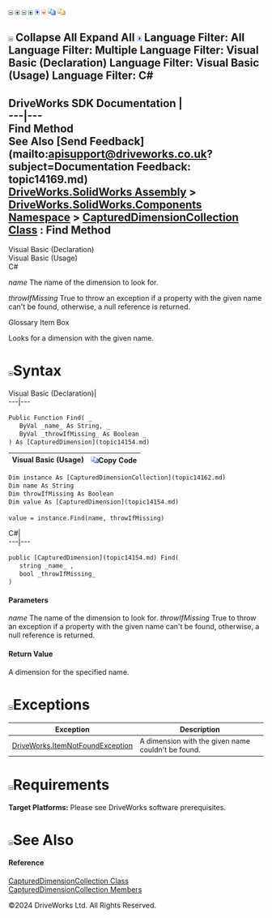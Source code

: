![](dotnetimages/collapse.gif) ![](dotnetimages/expand.gif) ![](dotnetimages/collapse.gif) ![](dotnetimages/expand.gif) ![](dotnetimages/drpdown.gif) ![](dotnetimages/drpdown_orange.gif) ![](dotnetimages/copycode.gif) ![](dotnetimages/copycodeHighlight.gif)

![](dotnetimages/collapse.gif) Collapse All Expand All ![](dotnetimages/drpdown.gif) Language Filter: All  Language Filter: Multiple  Language Filter: Visual Basic (Declaration) Language Filter: Visual Basic (Usage) Language Filter: C#  
---  
DriveWorks SDK Documentation  |   
---|---  
Find Method   
See Also [Send Feedback](mailto:apisupport@driveworks.co.uk?subject=Documentation Feedback: topic14169.md)  
[DriveWorks.SolidWorks Assembly](topic13342.md) > [DriveWorks.SolidWorks.Components Namespace](topic13925.md) > [CapturedDimensionCollection Class](topic14162.md) : Find Method  
---  
  
Visual Basic (Declaration)    
Visual Basic (Usage)    
C# 

_name_
    The name of the dimension to look for.

_throwIfMissing_
    True to throw an exception if a property with the given name can't be found, otherwise, a null reference is returned.

Glossary Item Box

Looks for a dimension with the given name. 

# ![](dotnetimages/collapse.gif)Syntax

Visual Basic (Declaration)|   
---|---  
      
    
    Public Function Find( _
       ByVal _name_ As String, _
       ByVal _throwIfMissing_ As Boolean _
    ) As [CapturedDimension](topic14154.md)  
  
Visual Basic (Usage)| ![](dotnetimages/copycode.gif)Copy Code  
---|---  
      
    
    Dim instance As [CapturedDimensionCollection](topic14162.md)
    Dim name As String
    Dim throwIfMissing As Boolean
    Dim value As [CapturedDimension](topic14154.md)
     
    value = instance.Find(name, throwIfMissing)  
  
C#|   
---|---  
      
    
    public [CapturedDimension](topic14154.md) Find( 
       string _name_ ,
       bool _throwIfMissing_
    )  
  
#### Parameters

 _name_
    The name of the dimension to look for.
_throwIfMissing_
    True to throw an exception if a property with the given name can't be found, otherwise, a null reference is returned.

#### Return Value

A dimension for the specified name.

# ![](dotnetimages/collapse.gif)Exceptions

Exception| Description  
---|---  
[DriveWorks.ItemNotFoundException](topic3571.md)| A dimension with the given name couldn't be found.  
  
# ![](dotnetimages/collapse.gif)Requirements

**Target Platforms:** Please see DriveWorks software prerequisites.

# ![](dotnetimages/collapse.gif)See Also

#### Reference

[CapturedDimensionCollection Class](topic14162.md)   
[CapturedDimensionCollection Members](topic14163.md)

©2024 DriveWorks Ltd. All Rights Reserved.
